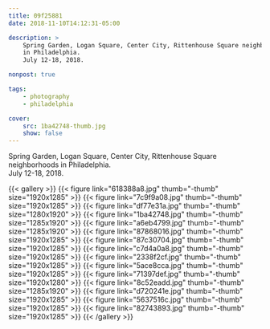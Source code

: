```yaml
---
title: 09f25881
date: 2018-11-10T14:12:31-05:00

description: >
    Spring Garden, Logan Square, Center City, Rittenhouse Square neighborhoods
    in Philadelphia.
    July 12-18, 2018.

nonpost: true

tags:
    - photography
    - philadelphia

cover:
    src: 1ba42748-thumb.jpg
    show: false
---
```


Spring Garden, Logan Square, Center City, Rittenhouse Square neighborhoods in
Philadelphia.  
July 12-18, 2018.  

{{< gallery >}}
    {{< figure link="618388a8.jpg" thumb="-thumb" size="1920x1285" >}}
    {{< figure link="7c9f9a08.jpg" thumb="-thumb" size="1920x1285" >}}
    {{< figure link="df77e31a.jpg" thumb="-thumb" size="1280x1920" >}}
    {{< figure link="1ba42748.jpg" thumb="-thumb" size="1285x1920" >}}
    {{< figure link="a6eb4799.jpg" thumb="-thumb" size="1285x1920" >}}
    {{< figure link="87868016.jpg" thumb="-thumb" size="1920x1285" >}}
    {{< figure link="87c30704.jpg" thumb="-thumb" size="1920x1285" >}}
    {{< figure link="c7d4a0a8.jpg" thumb="-thumb" size="1920x1285" >}}
    {{< figure link="2338f2cf.jpg" thumb="-thumb" size="1920x1285" >}}
    {{< figure link="5ace8cca.jpg" thumb="-thumb" size="1920x1285" >}}
    {{< figure link="71397def.jpg" thumb="-thumb" size="1920x1280" >}}
    {{< figure link="8c52eadd.jpg" thumb="-thumb" size="1285x1920" >}}
    {{< figure link="d720241e.jpg" thumb="-thumb" size="1920x1285" >}}
    {{< figure link="5637516c.jpg" thumb="-thumb" size="1920x1285" >}}
    {{< figure link="82743893.jpg" thumb="-thumb" size="1920x1285" >}}
{{< /gallery >}}
